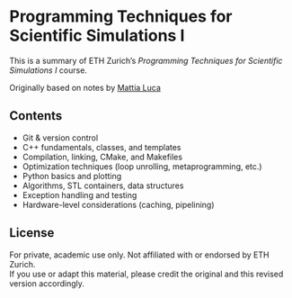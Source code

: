 # Programming Techniques for Scientific Simulations I

This is a summary of ETH Zurich’s *Programming Techniques for Scientific Simulations I* course.

Originally based on notes by [Mattia Luca](https://tia987.gitlab.io/astro/blog/09-jan-24/)

## Contents

- Git & version control  
- C++ fundamentals, classes, and templates  
- Compilation, linking, CMake, and Makefiles  
- Optimization techniques (loop unrolling, metaprogramming, etc.)  
- Python basics and plotting  
- Algorithms, STL containers, data structures  
- Exception handling and testing  
- Hardware-level considerations (caching, pipelining)

## License

For private, academic use only. Not affiliated with or endorsed by ETH Zurich.  
If you use or adapt this material, please credit the original and this revised version accordingly.

